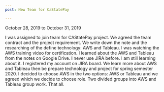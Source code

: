 ```yaml
---
post: New Team for CaStatePay

---
```

October 28, 2019 to October 31, 2019

I was assigned to join team for CAStatePay project. We agreed the team contract and the project requirement. We write down the note and the researching of the define technology: AWS and Tableau. I was watching the AWS training video for certification. I learned about the AWS and Tableau from the notes on Google Drive. I never use JIRA before. I am still learning about it. I registered my account on JIRA board. We learn more about AWS and Tableau then be prepare technology and project for spring semester 2020. I decided to choose AWS in the two options: AWS or Tableau and we agreed which we decide to choose role. Two divided groups into AWS and Tableau group work. That all. 
